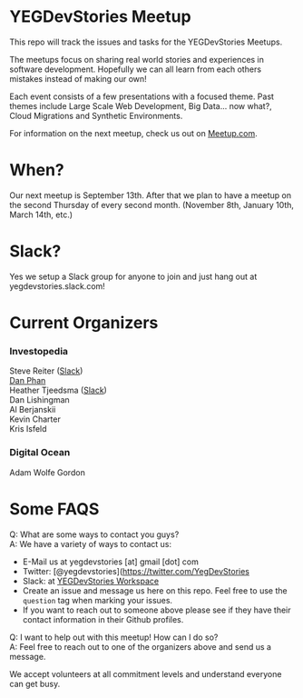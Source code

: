 # YEGDevStories Meetup
This repo will track the issues and tasks for the YEGDevStories Meetups.

The meetups focus on sharing real world stories and experiences in software development. Hopefully we can all learn from each others mistakes instead of making our own!

Each event consists of a few presentations with a focused theme. Past themes include Large Scale Web Development, Big Data... now what?, Cloud Migrations and Synthetic Environments.

For information on the next meetup, check us out on [Meetup.com](https://www.meetup.com/en-AU/Large-Scale-Web-Development-in-Edmonton/?_cookie-check=eiBU-klbvPkmgLb9).


# When?
Our next meetup is September 13th. After that we plan to have a meetup on the second Thursday of every second month. (November 8th, January 10th, March 14th, etc.)

# Slack?
Yes we setup a Slack group for anyone to join and just hang out at yegdevstories.slack.com!

# Current Organizers 
### Investopedia
Steve Reiter ([Slack](https://join.slack.com/t/yegdevstories/shared_invite/enQtMzc1NzI5MjExNTY5LTU2MGNhNjMwMWY4MDAwYWIyMmY0YjRhYmZmMjljZjk2Zjc4MWQ0YmM2NDM0OWQ0MTAyNTY0ZGY3Y2NiODE4NTU))  
[Dan Phan](https://github.com/djphan)  
Heather Tjeedsma ([Slack](https://join.slack.com/t/yegdevstories/shared_invite/enQtMzc1NzI5MjExNTY5LTU2MGNhNjMwMWY4MDAwYWIyMmY0YjRhYmZmMjljZjk2Zjc4MWQ0YmM2NDM0OWQ0MTAyNTY0ZGY3Y2NiODE4NTU))  
Dan Lishingman  
Al Berjanskii  
Kevin Charter  
Kris Isfeld

### Digital Ocean
Adam Wolfe Gordon

# Some FAQS
Q: What are some ways to contact you guys?  
A: We have a variety of ways to contact us:  
* E-Mail us at yegdevstories [at] gmail [dot] com
* Twitter: [@yegdevstories](https://twitter.com/YegDevStories
* Slack: at [YEGDevStories Workspace](https://yegdevstories.slack.com)
* Create an issue and message us here on this repo. Feel free to use the `question` tag when marking your issues.
* If you want to reach out to someone above please see if they have their contact information in their Github profiles.

Q: I want to help out with this meetup! How can I do so?   
A: Feel free to reach out to one of the organizers above and send us a message.   

We accept volunteers at all commitment levels and understand everyone can get busy. 

